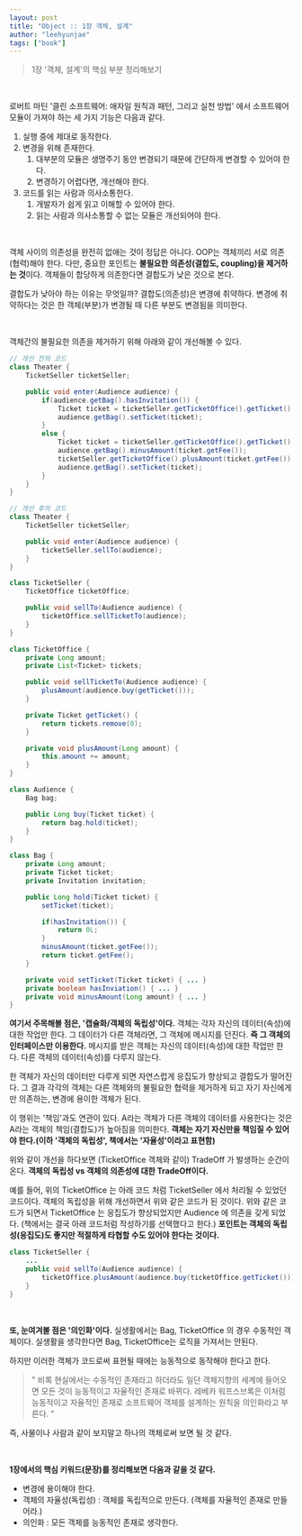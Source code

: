 ```yaml
---
layout: post
title: "Object :: 1장 객체, 설계"
author: "leehyunjae"
tags: ["book"]
---
```


> 1장 '객체, 설계'의 핵심 부분 정리해보기

<br>

로버트 마틴 '클린 소프트웨어: 애자일 원칙과 패턴, 그리고 실천 방법' 에서 소프트웨어 모듈이 가져야 하는 세 가지 기능은 다음과 같다.

1. 실행 중에 제대로 동작한다.
2. 변경을 위해 존재한다.
   1. 대부분의 모듈은 생명주기 동안 변경되기 때문에 간단하게 변경할 수 있어야 한다.
   2. 변경하기 어렵다면, 개선해야 한다.
3. 코드를 읽는 사람과 의사소통한다.
   1. 개발자가 쉽게 읽고 이해할 수 있어야 한다.
   2. 읽는 사람과 의사소통할 수 없는 모듈은 개선되어야 한다.

<br>
   
객체 사이의 의존성을 완전히 없애는 것이 정답은 아니다. OOP는 객체끼리 서로 의존(협력)해야 한다. 다만, 중요한 포인트는 **불필요한 의존성(결합도, coupling)을 제거하는 것**이다. 객체들이 합당하게 의존한다면 결합도가 낮은 것으로 본다. 

결합도가 낮아야 하는 이유는 무엇일까? 결합도(의존성)은 변경에 취약하다. 변경에 취약하다는 것은 한 객체(부분)가 변경될 때 다른 부분도 변경됨을 의미한다. 

<br>

객체간의 불필요한 의존을 제거하기 위해 아래와 같이 개선해볼 수 있다.

```java
// 개선 전의 코드
class Theater {
    TicketSeller ticketSeller;

    public void enter(Audience audience) {
        if(audience.getBag().hasInvitation()) {
            Ticket ticket = ticketSeller.getTicketOffice().getTicket();
            audience.getBag().setTicket(ticket);
        }
        else {
            Ticket ticket = ticketSeller.getTicketOffice().getTicket();
            audience.getBag().minusAmount(ticket.getFee());
            ticketSeller.getTicketOffice().plusAmount(ticket.getFee());
            audience.getBag().setTicket(ticket);
        }
    }
}
```

```java
// 개선 후의 코드
class Theater {
    TicketSeller ticketSeller;

    public void enter(Audience audience) {
        ticketSeller.sellTo(audience);
    }
}

class TicketSeller {
    TicketOffice ticketOffice;

    public void sellTo(Audience audience) {
        ticketOffice.sellTicketTo(audience);
    }
}

class TicketOffice {
    private Long amount;
    private List<Ticket> tickets;

    public void sellTicketTo(Audience audience) {
        plusAmount(audience.buy(getTicket()));
    }

    private Ticket getTicket() {
        return tickets.remove(0);
    }

    private void plusAmount(Long amount) {
        this.amount += amount;
    }
}

class Audience {
    Bag bag;

    public Long buy(Ticket ticket) {
        return bag.hold(ticket);
    }
}

class Bag {
    private Long amount;
    private Ticket ticket;
    private Invitation invitation;

    public Long hold(Ticket ticket) {
        setTicket(ticket);

        if(hasInvitation()) {
            return 0L;
        }
        minusAmount(ticket.getFee());
        return ticket.getFee();
    }

    private void setTicket(Ticket ticket) { ... }
    private boolean hasInviation() { ... }
    private void minusAmount(Long amount) { ... }
}
```

**여기서 주목해볼 점은, '캡슐화/객체의 독립성'이다.** 객체는 각자 자신의 데이터(속성)에 대한 작업만 한다. 그 데이터가 다른 객체라면, 그 객체에 메시지를 던진다. **즉 그 객체의 인터페이스만 이용한다.** 메시지를 받은 객체는 자신의 데이터(속성)에 대한 작업만 한다. 다른 객체의 데이터(속성)를 다루지 않는다.

한 객체가 자신의 데이터만 다루게 되면 자연스럽게 응집도가 향상되고 결합도가 떨어진다. 그 결과 각각의 객체는 다른 객체와의 불필요한 협력을 제거하게 되고 자기 자신에게만 의존하는, 변경에 용이한 객체가 된다.

이 행위는 '책임'과도 연관이 있다. A라는 객체가 다른 객체의 데이터를 사용한다는 것은 A라는 객체의 책임(결합도)가 높아짐을 의미한다. **객체는 자기 자신만을 책임질 수 있어야 한다.(이하 '객체의 독립성', 책에서는 '자율성'이라고 표현함)**

위와 같이 개선을 하다보면 (TicketOffice 객체와 같이) TradeOff 가 발생하는 순간이 온다. **객체의 독립성 vs 객체의 의존성에 대한 TradeOff이다.**

예를 들어, 위의 TicketOffice 는 아래 코드 처럼 TicketSeller 에서 처리될 수 있었던 코드이다. 객체의 독립성을 위해 개선하면서 위와 같은 코드가 된 것이다. 위와 같은 코드가 되면서 TicketOffice 는 응집도가 향상되었지만 Audience 에 의존을 갖게 되었다. (책에서는 결국 아래 코드처럼 작성하기를 선택했다고 한다.) **포인트는 객체의 독립성(응집도)도 좋지만 적절하게 타협할 수도 있어야 한다는 것이다.**

```java
class TicketSeller {
    ...
    public void sellTo(Audience audience) {
        ticketOffice.plusAmount(audience.buy(ticketOffice.getTicket()));
    }
}
```

<br>

**또, 눈여겨볼 점은 '의인화'이다.** 실생활에서는 Bag, TicketOffice 의 경우 수동적인 객체이다. 실생활을 생각한다면 Bag, TicketOffice는 로직을 가져서는 안된다. 

하지만 이러한 객체가 코드로써 표현될 때에는 능동적으로 동작해야 한다고 한다.

> " 비록 현실에서는 수동적인 존재라고 하더라도 일단 객체지향의 세계에 들어오면 모든 것이 능동적이고 자율적인 존재로 바뀌다. 레베카 워프스브록은 이처럼 능동적이고 자율적인 존재로 소프트웨어 객체를 설계하는 원칙을 의인화라고 부른다. "

즉, 사물이나 사람과 같이 보지말고 하나의 객체로써 보면 될 것 같다.

<br>

**1장에서의 핵심 키워드(문장)를 정리해보면 다음과 같을 것 같다.**

- 변경에 용이해야 한다.
- 객체의 자율성(독립성) : 객체를 독립적으로 만든다. (객체를 자율적인 존재로 만들어라.)
- 의인화 : 모든 객체를 능동적인 존재로 생각한다.